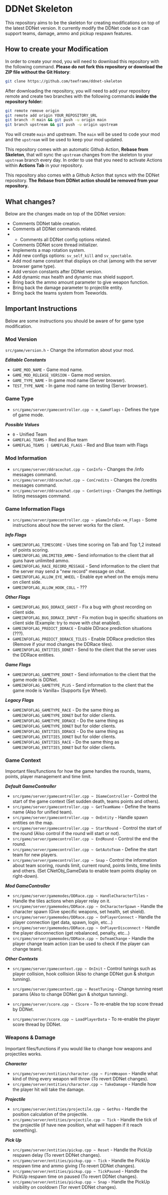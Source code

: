 # DDNet Skeleton

This repository aims to be the skeleton for creating modifications on top of the latest DDNet version. It currently modify the DDNet code so it can support teams, damage, ammo and pickup respawn features.

## How to create your Modification

In order to create your mod, you will need to download this repository with the following command. **Please do not fork this repository or download the ZIP file without the Git History**:
```bash
git clone https://github.com/teeframe/ddnet-skeleton
```

After downloading the repository, you will need to add your repository remote and create two branches with the following commands **inside the repository folder:**

```bash
git remote remove origin
git remote add origin YOUR_REPOSITORY_URL
git branch -M main && git push -u origin main
git branch upstream && git push -u origin upstream
```

You will create `main` and upstream. The `main` will be used to code your mod and the `upstream` will be used to keep your mod updated.

This repository comes with an automatic Github Action, **Rebase from Skeleton**, that will sync the `upstream` changes from the skeleton to your `upstream` branch every day. In order to use that you need to activate Actions within **Actions Tab** in your repository.

This repository also comes with a Github Action that syncs with the DDNet repository. **The Rebase from DDNet action should be removed from your repository.**

## What changes?

Below are the changes made on top of the DDNet version:

- Comments DDNet table creation.
- Comments all DDNet commands related.
- - Comments all DDNet config options related.
- Comments DDNet score thread initializer.
- Implements a map rotation system.
- Add new configs options: `sv_self_kill` and `sv_spectable`.
- Add mod name constant that displays on chat (among with the server browser game type).
- Add version constants after DDNet version.
- Add dynamic max health and dynamic max shield support.
- Bring back the ammo amount parameter to give weapon function.
- Bring back the damage parameter to projectile entity.
- Bring back the teams system from Teeworlds.

## Important Instructions

Below are some instructions you should be aware of for game type modification.

### Mod Version

`src/game/version.h` - Change the information about your mod.

***Editable Constants***

- `GAME_MOD_NAME` - Game mod name.
- `GAME_MOD_RELEASE_VERSION` - Game mod version.
- `GAME_TYPE_NAME` - In game mod name (Server browser).
- `TEST_TYPE_NAME` - In game mod name on testing (Server browser).

### Game Type

- `src/game/server/gamecontroller.cpp ~ m_GameFlags` - Defines the type of game mode.

***Possible Values***

- `0` - Unified Team
- `GAMEFLAG_TEAMS` - Red and Blue team
- `GAMEFLAG_TEAMS | GAMEFLAG_FLAGS` - Red and Blue team with Flags

### Mod Information

- `src/game/server/ddracechat.cpp ~ ConInfo` - Changes the /info messages command.
- `src/game/server/ddracechat.cpp ~ ConCredits` - Changes the /credits messages command.
- `src/game/server/ddracechat.cpp ~ ConSettings` - Changes the /settings listing messages command.

### Game Information Flags

- `src/game/server/gamecontroller.cpp ~ pGameInfoEx->m_Flags` - Some instructions about how the server works for the client.

***Info Flags***

- `GAMEINFOFLAG_TIMESCORE` - Uses time scoring on Tab and Top 1,2 instead of points scoring.
- `GAMEINFOFLAG_UNLIMITED_AMMO` - Send information to the client that all guns have unlimited ammo.
- `GAMEINFOFLAG_RACE_RECORD_MESSAGE` - Send information to the client that the server may send a "new record" message on chat.
- `GAMEINFOFLAG_ALLOW_EYE_WHEEL` - Enable eye wheel on the emojis menu on client side.
- `GAMEINFOFLAG_ALLOW_HOOK_COLL` - ???

***Other Flags***

- `GAMEINFOFLAG_BUG_DDRACE_GHOST` - Fix a bug with ghost recording on client side.
- `GAMEINFOFLAG_BUG_DDRACE_INPUT` - Fix motion bug in specific situations on client side (Example: try to move with chat enabled).
- `GAMEINFOFLAG_PREDICT_DDRACE` - Enable DDrace prediction situations (???).
- `GAMEINFOFLAG_PREDICT_DDRACE_TILES` - Enable DDRace prediction tiles (Remove if your mod changes the DDRace tiles).
- `GAMEINFOFLAG_ENTITIES_DDNET` - Send to the client that the server uses the DDRace entities.

***Game Flags***

- `GAMEINFOFLAG_GAMETYPE_DDNET` - Send information to the client that the game mode is DDNet.
- `GAMEINFOFLAG_GAMETYPE_PLUS` - Send information to the client that the game mode is Vanilla+ (Supports Eye Wheel).

***Legacy Flags***

- `GAMEINFOFLAG_GAMETYPE_RACE` - Do the same thing as `GAMEINFOFLAG_GAMETYPE_DDNET` but for older clients.
- `GAMEINFOFLAG_GAMETYPE_DDRACE` - Do the same thing as `GAMEINFOFLAG_GAMETYPE_DDNET` but for older clients.
- `GAMEINFOFLAG_ENTITIES_DDRACE` - Do the same thing as `GAMEINFOFLAG_ENTITIES_DDNET` but for older clients.
- `GAMEINFOFLAG_ENTITIES_RACE` - Do the same thing as `GAMEINFOFLAG_ENTITIES_DDNET` but for older clients.

### Game Context

Important files/functions for how the game handles the rounds, teams, points, player management and time limit.

***Default GameController***

- `src/game/server/gamecontroller.cpp ~ IGameController` - Control the start of the game context (Set sudden death, teams points and others).
- `src/game/server/gamecontroller.cpp ~ GetTeamName` - Define the teams name (Also for unified team).
- `src/game/server/gamecontroller.cpp ~ OnEntity` - Handle spawn entities on the map.
- `src/game/server/gamecontroller.cpp ~ StartRound` - Control the start of the round (Also control if the round will start or not).
- `src/game/server/gamecontroller.cpp ~ EndRound` - Control the end the round.
- `src/game/server/gamecontroller.cpp ~ GetAutoTeam` - Define the start team for new players.
- `src/game/server/gamecontroller.cpp ~ Snap` - Control the information about team scoring, rounds limit, current round, points limits, time limits and others.
(Set CNetObj_GameData to enable team points display on right-down).

***Mod GameController***

- `src/game/server/gamemodes/DDRace.cpp ~ HandleCharacterTiles` - Handle the tiles actions when player relay on it.
- `src/game/server/gamemodes/DDRace.cpp ~ OnCharacterSpawn` - Handle the character spawn (Give specific weapons, set health, set shield).
- `src/game/server/gamemodes/DDRace.cpp ~ OnPlayerConnect` - Handle the player connection (get data, spawn, login, etc...)
- `src/game/server/gamemodes/DDRace.cpp ~ OnPlayerDisconnect` - Handle the player disconnection (get rebalanced, penalty, etc...)
- `src/game/server/gamemodes/DDRace.cpp ~ DoTeamChange` - Handle the player change team action (can be used to check if the player can change team).

***Other Contexts***

- `src/game/server/gamecontext.cpp ~ OnInit` - Control tunings such as player collision, hook collision (Also to change DDNet gun & shotgun tunning).
- `src/game/server/gamecontext.cpp ~ ResetTuning` - Change tunning reset params (Also to change DDNet gun & shotgun tunning).

- `src/game/server/score.cpp ~ CScore` - To re-enable the top score thread by DDNet.
- `src/game/server/score.cpp ~ LoadPlayerData` - To re-enable the player score thread by DDNet.

### Weapons & Damage

Important files/functions if you would like to change how weapons and projectiles works.

***Character***
- `src/game/server/entities/character.cpp ~ FireWeapon` - Handle what kind of thing every weapon will throw (To revert DDNet changes).
- `src/game/server/entities/character.cpp ~ TakeDamage` - Handle how the player hit will take the damage.

***Projectile***
- `src/game/server/entities/projectile.cpp ~ GetPos` - Handle the position calculation of the projectile.
- `src/game/server/entities/projectile.cpp ~ Tick` - Handle the tick of the projectile (if have new position, what will happen if it reach something).

***Pick Up***
- `src/game/server/entities/pickup.cpp ~ Reset` - Handle the PickUp respawn delay (To revert DDNet changes).
- `src/game/server/entities/pickup.cpp ~ Tick` - Handle the PickUp respawn time and ammo giving (To revert DDNet changes).
- `src/game/server/entities/pickup.cpp ~ TickPaused` - Handle the PickUp respawn time on paused (To revert DDNet changes).
- `src/game/server/entities/pickup.cpp ~ Snap` - Handle the PickUp visibility on cooldown (Tor revert DDNet changes).
